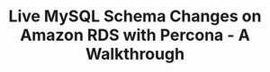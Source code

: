 ---
layout: external
title:  "Live MySQL Schema Changes on Amazon RDS with Percona - A Walkthrough"
external_url: https://medium.com/uncanny-recursions/live-mysql-schema-changes-on-amazon-rds-with-percona-a-walkthrough-c37a4883b6cc
---